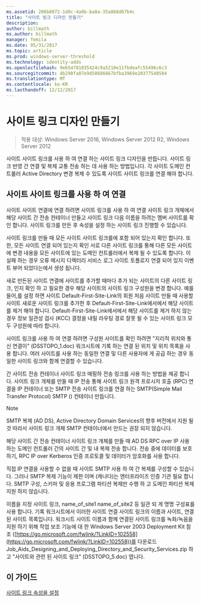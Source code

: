 ```yaml
---
ms.assetid: 206b8072-1d0c-4a0b-ba8a-35a868d67b4c
title: "사이트 링크 디자인 만들기"
description: 
author: billmath
ms.author: billmath
manager: femila
ms.date: 05/31/2017
ms.topic: article
ms.prod: windows-server-threshold
ms.technology: identity-adds
ms.openlocfilehash: 9eb54781035424c9a5210e11fbdeafc55496c6c3
ms.sourcegitcommit: db290fa07e9d50686667bfba3969e20377548504
ms.translationtype: MT
ms.contentlocale: ko-KR
ms.lasthandoff: 12/12/2017
---
```

# <a name="creating-a-site-link-design"></a>사이트 링크 디자인 만들기

>적용 대상: Windows Server 2016, Windows Server 2012 R2, Windows Server 2012

사이트 사이트 링크를 사용 하 여 연결 하는 사이트 링크 디자인을 만듭니다. 사이트 링크 반영 간 연결 및 복제 교통 전송 하는 데 사용 하는 방법입니다. 각 사이트 도메인 컨트롤러 Active Directory 변경 복제 수 있도록 사이트 사이트 링크를 연결 해야 합니다.  
  
## <a name="connecting-sites-with-site-links"></a>사이트 사이트 링크를 사용 하 여 연결  
사이트 사이트 연결에 연결 하려면 사이트 링크를 사용 하 여 연결 사이트 링크 개체에서 해당 사이트 간 전송 컨테이너 만들고 사이트 링크 다음 이름을 하려는 멤버 사이트를 확인 합니다. 사이트 링크를 만든 후 속성을 설정 하는 사이트 링크 진행할 수 있습니다.  
  
사이트 링크를 만들 때 모든 사이트 사이트 링크를에 포함 되어 있는지 확인 합니다. 또한, 모든 사이트 연결 되어 있는지 확인 서로 다른 사이트 링크를 통해 다른 모든 사이트에 변경 내용을 모든 사이트에 있는 도메인 컨트롤러에서 복제 될 수 있도록 합니다. 이 실패 하는 경우 오류 메시지 디렉터리 서비스 로그 사이트 토폴로지 연결 되어 있지 이벤트 뷰어 되었다는에서 생성 됩니다.  
  
새로 만든된 사이트 연결에 사이트를 추가할 때마다 추가 되는 사이트의 다른 사이트 링크, 인지 확인 하 고 필요한 경우 해당 사이트의 사이트 링크 구성원을 변경 합니다. 예를 들어,를 설정 하면 사이트 Default-First-Site-Link의 회원 처음 사이트 만들 때 사용할 사이트 새로운 사이트 링크를 추가한 후 Default-First-Site-Link에서에서 해당 사이트를 제거 해야 합니다. Default-First-Site-Link에서에서 해당 사이트를 제거 하지 않는 경우 정보 일관성 검사 (KCC) 결정을 내릴 라우팅 경로 잘못 될 수 있는 사이트 링크 모두 구성원에 따라 합니다.  
  
사이트 링크를 사용 하 여 연결 하려면 구성원 사이트를 확인 하려면 "지리적 위치와 통신 연결이" (DSSTOPO_1.doc) 워크시트에 기록 하는 연결 된 위치 및 위치 목록을 사용 합니다. 여러 사이트를 사용 하는 동일한 연결 및 다른 사용자에 게 공급 하는 경우 동일한 사이트 링크와 함께 연결할 수 있습니다.  
  
간 사이트 전송 컨테이너 사이트 링크 매핑하 전송 링크를 사용 하는 방법을 제공 합니다. 사이트 링크 개체를 만들 때 IP 전송 통해 사이트 링크 원격 프로시저 호출 (RPC) 연결을 IP 컨테이너 또는 SMTP 전송 사이트 링크를 연결 하는 SMTP(Simple Mail Transfer Protocol) SMTP () 컨테이너 만듭니다.  
  
> [!NOTE]  
> SMTP 복제 (AD DS), Active Directory Domain Services의 향후 버전에서 지원 될 것 따라서 사이트 링크 개체 SMTP 컨테이너에서 만드는 권장 되지 않습니다.  
  
해당 사이트 간 전송 컨테이너 사이트 링크 개체를 만들 때 AD DS RPC over IP 사용 하는 도메인 컨트롤러 간의 사이트 간 및 내 복제 전송 합니다. 전송 중에 데이터를 보호 하기, RPC IP over Kerberos 인증 프로토콜 및 데이터가 암호화를 사용 합니다.  
  
직접 IP 연결을 사용할 수 없을 때 사이트 SMTP 사용 하 여 간 복제를 구성할 수 있습니다. 그러나 SMTP 복제 기능이 제한 이며 (캐나다)는 엔터프라이즈 인증 기관 필요 합니다. SMTP 구성, 스키마 및 응용 프로그램 파티션 복제만 수행 하 고 도메인 파티션 복제 지원 하지 않습니다.  
  
이름을 지정 사이트 링크, name_of_site1 name_of_site2 등 일관 되 게 명명 구성표를 사용 합니다. 기록 워크시트에서 이러한 사이트 연결 사이트 링크의 이름과 사이트, 연결 된 사이트 목록입니다. 워크시트 사이트 이름과 함께 연결된 사이트 링크를 녹화/녹음을 지원 하기 위해 작업 보조 기능에 대 한 Windows Server 2003 Deployment Kit 참조 ([https://go.microsoft.com/fwlink/?LinkID=102558](https://go.microsoft.com/fwlink/?LinkID=102558))를 다운로드 Job_Aids_Designing_and_Deploying_Directory_and_Security_Services.zip 하 고 "사이트와 관련 된 사이트 링크" (DSSTOPO_5.doc) 엽니다.  
  
## <a name="in-this-guide"></a>이 가이드  
[사이트 링크 속성을 설정](Setting-Site-Link-Properties.md)  
  


